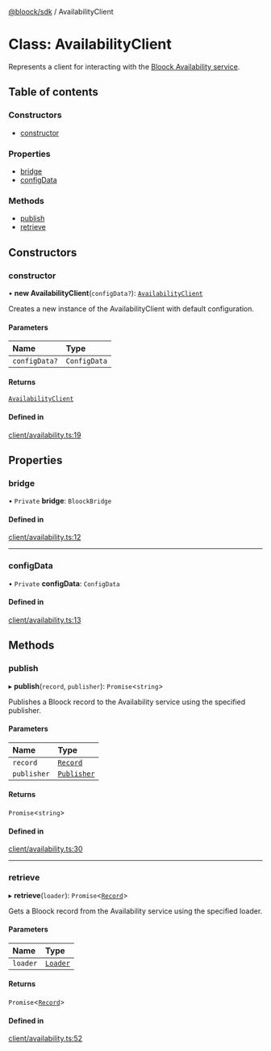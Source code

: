 [@bloock/sdk](../index.md) / AvailabilityClient

# Class: AvailabilityClient

Represents a client for interacting with the [Bloock Availability service](https://dashboard.bloock.com/login).

## Table of contents

### Constructors

- [constructor](AvailabilityClient.md#constructor)

### Properties

- [bridge](AvailabilityClient.md#bridge)
- [configData](AvailabilityClient.md#configdata)

### Methods

- [publish](AvailabilityClient.md#publish)
- [retrieve](AvailabilityClient.md#retrieve)

## Constructors

### constructor

• **new AvailabilityClient**(`configData?`): [`AvailabilityClient`](AvailabilityClient.md)

Creates a new instance of the AvailabilityClient with default configuration.

#### Parameters

| Name | Type |
| :------ | :------ |
| `configData?` | `ConfigData` |

#### Returns

[`AvailabilityClient`](AvailabilityClient.md)

#### Defined in

[client/availability.ts:19](https://github.com/bloock/bloock-sdk/blob/8d532d6/languages/js/src/client/availability.ts#L19)

## Properties

### bridge

• `Private` **bridge**: `BloockBridge`

#### Defined in

[client/availability.ts:12](https://github.com/bloock/bloock-sdk/blob/8d532d6/languages/js/src/client/availability.ts#L12)

___

### configData

• `Private` **configData**: `ConfigData`

#### Defined in

[client/availability.ts:13](https://github.com/bloock/bloock-sdk/blob/8d532d6/languages/js/src/client/availability.ts#L13)

## Methods

### publish

▸ **publish**(`record`, `publisher`): `Promise`\<`string`\>

Publishes a Bloock record to the Availability service using the specified publisher.

#### Parameters

| Name | Type |
| :------ | :------ |
| `record` | [`Record`](Record.md) |
| `publisher` | [`Publisher`](../interfaces/Publisher.md) |

#### Returns

`Promise`\<`string`\>

#### Defined in

[client/availability.ts:30](https://github.com/bloock/bloock-sdk/blob/8d532d6/languages/js/src/client/availability.ts#L30)

___

### retrieve

▸ **retrieve**(`loader`): `Promise`\<[`Record`](Record.md)\>

Gets a Bloock record from the Availability service using the specified loader.

#### Parameters

| Name | Type |
| :------ | :------ |
| `loader` | [`Loader`](../interfaces/Loader.md) |

#### Returns

`Promise`\<[`Record`](Record.md)\>

#### Defined in

[client/availability.ts:52](https://github.com/bloock/bloock-sdk/blob/8d532d6/languages/js/src/client/availability.ts#L52)
